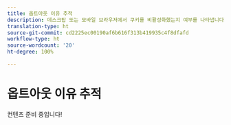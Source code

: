 ```yaml
---
title: 옵트아웃 이유 추적
description: 데스크탑 또는 모바일 브라우저에서 쿠키를 비활성화했는지 여부를 나타냅니다.
translation-type: ht
source-git-commit: cd2225ec00190af6b616f313b419935c4f8dfafd
workflow-type: ht
source-wordcount: '20'
ht-degree: 100%

---
```



# 옵트아웃 이유 추적

컨텐츠 준비 중입니다!
